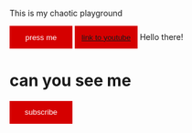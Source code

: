 This is my chaotic playground
<html>

<button>
  press me
</button>

<button>
<a href="https://www.youtube.com/"target="_blank">link to youtube</a>
</button>


<head>Hello there!</head>
<body><h1>can you see me</h1>
</body>
</html>
<style>
button{
  background-color: rgb(213, 0, 0);
  color: white;
  border: none;
  height: 40px;
  width: 110px;
}
</style>

<button>subscribe</button>
